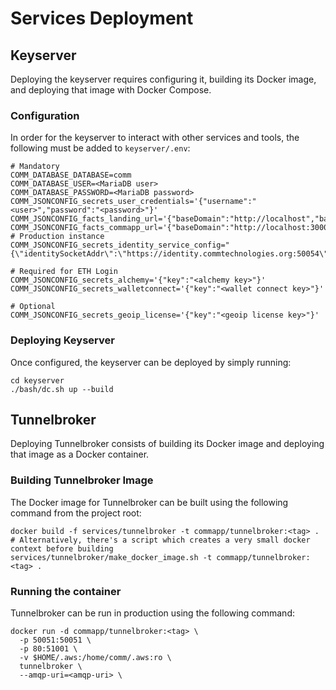# Services Deployment

## Keyserver

Deploying the keyserver requires configuring it, building its Docker image, and deploying that image with Docker Compose.

### Configuration

In order for the keyserver to interact with other services and tools, the following must be added to `keyserver/.env`:

```
# Mandatory
COMM_DATABASE_DATABASE=comm
COMM_DATABASE_USER=<MariaDB user>
COMM_DATABASE_PASSWORD=<MariaDB password>
COMM_JSONCONFIG_secrets_user_credentials='{"username":"<user>","password":"<password>"}'
COMM_JSONCONFIG_facts_landing_url='{"baseDomain":"http://localhost","basePath":"/commlanding/","baseRoutePath":"/commlanding/","https":false}'
COMM_JSONCONFIG_facts_commapp_url='{"baseDomain":"http://localhost:3000","basePath":"/comm/","https":false,"baseRoutePath":"/comm/","proxy":"none"}'
# Production instance
COMM_JSONCONFIG_secrets_identity_service_config="{\"identitySocketAddr\":\"https://identity.commtechnologies.org:50054\"}"

# Required for ETH Login
COMM_JSONCONFIG_secrets_alchemy='{"key":"<alchemy key>"}'
COMM_JSONCONFIG_secrets_walletconnect='{"key":"<wallet connect key>"}'

# Optional
COMM_JSONCONFIG_secrets_geoip_license='{"key":"<geoip license key>"}'
```

### Deploying Keyserver

Once configured, the keyserver can be deployed by simply running:

```
cd keyserver
./bash/dc.sh up --build
```

## Tunnelbroker

Deploying Tunnelbroker consists of building its Docker image and deploying that image as a Docker container.

### Building Tunnelbroker Image

The Docker image for Tunnelbroker can be built using the following command from the project root:

```
docker build -f services/tunnelbroker -t commapp/tunnelbroker:<tag> .
# Alternatively, there's a script which creates a very small docker context before building
services/tunnelbroker/make_docker_image.sh -t commapp/tunnelbroker:<tag> .
```

### Running the container

Tunnelbroker can be run in production using the following command:

```
docker run -d commapp/tunnelbroker:<tag> \
  -p 50051:50051 \
  -p 80:51001 \
  -v $HOME/.aws:/home/comm/.aws:ro \
  tunnelbroker \
  --amqp-uri=<amqp-uri> \
```
